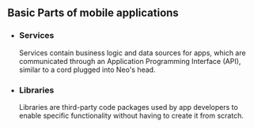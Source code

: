 ## Basic Parts of mobile applications

- ### Services
	Services contain business logic and data sources for apps, which are communicated through an Application Programming Interface (API), similar to a cord plugged into Neo's head.
- ### Libraries
    Libraries are third-party code packages used by app developers to enable specific functionality without having to create it from scratch.
    